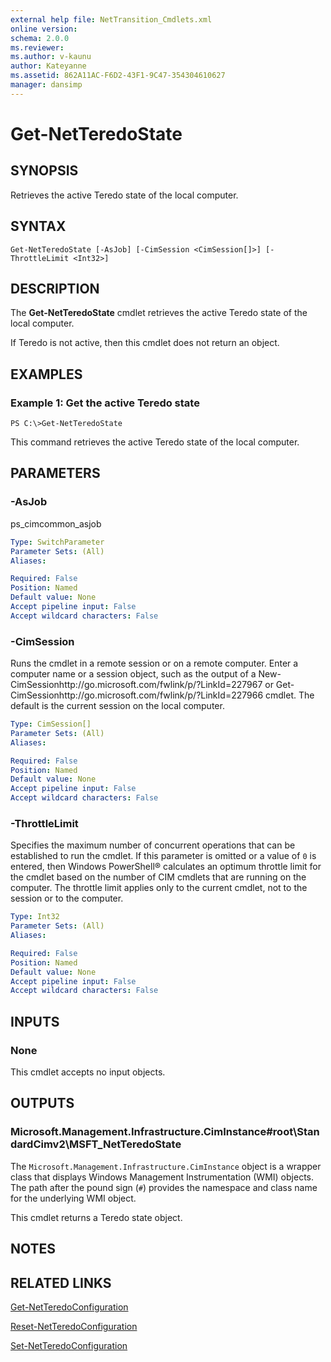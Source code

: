 ```yaml
---
external help file: NetTransition_Cmdlets.xml
online version: 
schema: 2.0.0
ms.reviewer:
ms.author: v-kaunu
author: Kateyanne
ms.assetid: 862A11AC-F6D2-43F1-9C47-354304610627
manager: dansimp
---
```


# Get-NetTeredoState

## SYNOPSIS
Retrieves the active Teredo state of the local computer.

## SYNTAX

```
Get-NetTeredoState [-AsJob] [-CimSession <CimSession[]>] [-ThrottleLimit <Int32>]
```

## DESCRIPTION
The **Get-NetTeredoState** cmdlet retrieves the active Teredo state of the local computer.

If Teredo is not active, then this cmdlet does not return an object.

## EXAMPLES

### Example 1: Get the active Teredo state
```
PS C:\>Get-NetTeredoState
```

This command retrieves the active Teredo state of the local computer.

## PARAMETERS

### -AsJob
ps_cimcommon_asjob

```yaml
Type: SwitchParameter
Parameter Sets: (All)
Aliases: 

Required: False
Position: Named
Default value: None
Accept pipeline input: False
Accept wildcard characters: False
```

### -CimSession
Runs the cmdlet in a remote session or on a remote computer.
Enter a computer name or a session object, such as the output of a New-CimSessionhttp://go.microsoft.com/fwlink/p/?LinkId=227967 or Get-CimSessionhttp://go.microsoft.com/fwlink/p/?LinkId=227966 cmdlet.
The default is the current session on the local computer.

```yaml
Type: CimSession[]
Parameter Sets: (All)
Aliases: 

Required: False
Position: Named
Default value: None
Accept pipeline input: False
Accept wildcard characters: False
```

### -ThrottleLimit
Specifies the maximum number of concurrent operations that can be established to run the cmdlet.
If this parameter is omitted or a value of `0` is entered, then Windows PowerShell® calculates an optimum throttle limit for the cmdlet based on the number of CIM cmdlets that are running on the computer.
The throttle limit applies only to the current cmdlet, not to the session or to the computer.

```yaml
Type: Int32
Parameter Sets: (All)
Aliases: 

Required: False
Position: Named
Default value: None
Accept pipeline input: False
Accept wildcard characters: False
```

## INPUTS

### None
This cmdlet accepts no input objects.

## OUTPUTS

### Microsoft.Management.Infrastructure.CimInstance#root\StandardCimv2\MSFT_NetTeredoState
The `Microsoft.Management.Infrastructure.CimInstance` object is a wrapper class that displays Windows Management Instrumentation (WMI) objects.
The path after the pound sign (`#`) provides the namespace and class name for the underlying WMI object.

This cmdlet returns a Teredo state object.

## NOTES

## RELATED LINKS

[Get-NetTeredoConfiguration](./Get-NetTeredoConfiguration.md)

[Reset-NetTeredoConfiguration](./Reset-NetTeredoConfiguration.md)

[Set-NetTeredoConfiguration](./Set-NetTeredoConfiguration.md)


